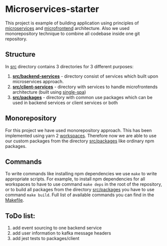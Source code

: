 # Microservices-starter

This project is example of building application using principles of [microservices](https://microservices.io/) and [microfrontend](https://micro-frontends.org/) architecture. Also we used monorepository technique to combine all codebase inside one git repository.

## Structure

In [src](./src) directory contains 3 directories for 3 different purposes:
1. **[src/backend-services](./src/backend-services)** - directory consist of services which built upon microservices approach.
2. **[src/client-services](./src/client-services)** - directory with services to handle microfrontends architecture (built using [single-spa](https://single-spa.js.org/))
3. **[src/packages](./src/packages)** - directory with common use packages which can be used in backend services or client services or both

## Monorepository

For this project we have used monorepository approach. This has been implemented using yarn 2 [workspaces](https://yarnpkg.com/features/workspaces). Therefore now we are able to use our custom packages from the directory [src/packages](./src/packages) like ordinary npm packages.

## Commands

To write commands like installing npm dependencies we use `make` to write appropriate scripts. For example, to install npm dependencies for all workspaces to have to use command `make deps` in the root of the repository, or to build all packages from the directory [src/packages](./src/packages) you have to use command `make build`. Full list of available commands you can find in the [Makefile](./Makefile).

## ToDo list:
1) add event sourcing to one backend service
2) add user information to kafka message headers
3) add jest tests to packages/client
